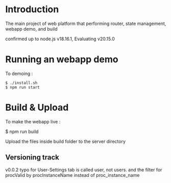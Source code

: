 # Introduction

The main project of web platform that performing router, state management, webapp demo, and build

confirmed up to node.js v18.16.1, Evaluating v20.15.0


# Running an webapp demo
To demoing :

```
$ ./install.sh
$ npm run start
```

# Build & Upload
To make the webapp live :

$ npm run build

Upload the files inside build folder to the server directory

## Versioning track

v0.0.2 typo for User-Settings tab is called user, not users. and the filter for procValid by procInstanceName instead of proc_instance_name